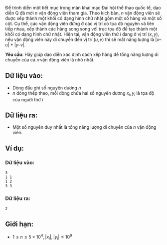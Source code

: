 <!--
**<center>NGUỒN: Ôn HN tháng 11/2017, Đỗ Đức Đông, Ngày 1</center>**
-->

Ðể trình diễn một tiết mục trong màn khai mạc Ðại hội thể thao quốc tế, dạo diễn Q đã mời $n$ vận động viên tham gia. Theo kịch bản, $n$ vận động viên sẽ đuợc xếp thành một khối có dạng hình chữ nhật gồm một số hàng và một số cột. Cụ thể, các vận động viên đứng ở các vị trí có tọa độ nguyên và liên tiếp nhau, xếp thành các hàng song song với trục tọa độ để tạo thành một khối có dạng hình chữ nhật. Hiện tại, vận động viên thứ $i$ đang ở vị trí $(x, y)$, nếu vận động viên này di chuyển đến vị trí $(u, v)$ thì sẽ mất năng luợng là $|x – u| + |y – v|$.

**Yêu cầu**: Hãy giúp dạo diễn xác định cách xếp hàng để tổng năng luợng di chuyển của cả $𝑛$ vận động viên là nhỏ nhất.

## Dữ liệu vào:
- Dòng đầu ghi số nguyên dương $n$
- $n$ dòng thếp theo, mỗi dòng chứa hai số nguyên dương $x_i, y_i$ là tọa độ của người thứ $i$

## Dữ liệu ra:
- Một số nguyên duy nhất là tổng năng lượng di chuyển của $n$ vận động viên.

## Ví dụ:
### Dữ liệu vào:
```
3
1 1
1 2
3 3
```

### Dữ liệu ra:
```
2
```

## Giới hạn:
- $1 ≤ n ≤ 5\times 10^4, |x_i|, |y_i| ≤ 10^9$ 